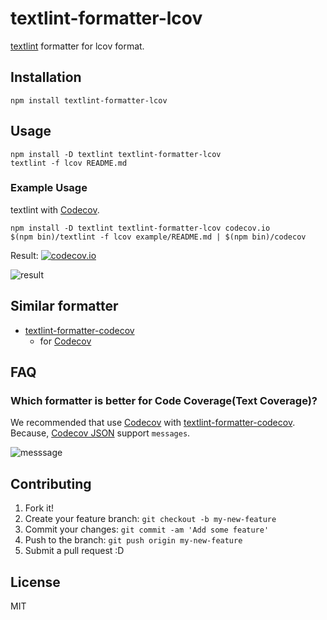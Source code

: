 # textlint-formatter-lcov

[textlint](https://github.com/textlint/textlint "textlint") formatter for lcov format.

## Installation

    npm install textlint-formatter-lcov

## Usage

    npm install -D textlint textlint-formatter-lcov
    textlint -f lcov README.md

### Example Usage

textlint with [Codecov](https://codecov.io/ "Codecov - Code Coverage").

    npm install -D textlint textlint-formatter-lcov codecov.io
    $(npm bin)/textlint -f lcov example/README.md | $(npm bin)/codecov
    
Result: [![codecov.io](https://codecov.io/github/azu/textlint-formatter-lcov/coverage.svg?branch=master)](https://codecov.io/github/azu/textlint-formatter-lcov?branch=master)

![result](https://monosnap.com/file/1Nd1VvZIAySOr8i2SDYD954cid0r30.png)

## Similar formatter

- [textlint-formatter-codecov](https://github.com/azu/textlint-formatter-codecov "textlint-formatter-codecov")
    - for [Codecov](https://codecov.io/ "Codecov - Code Coverage")

## FAQ

### Which formatter is better for Code Coverage(Text Coverage)?

We recommended that use [Codecov](https://codecov.io/ "Codecov - Code Coverage") with [textlint-formatter-codecov](https://github.com/azu/textlint-formatter-codecov "textlint-formatter-codecov").
Because, [Codecov JSON](https://gist.github.com/codecov-io/96e1addb96856a9034c2 "Codecov JSON") support `messages`.

![messsage](https://monosnap.com/file/bthUiT82JwLp7VU8tJcYWNaMCQuXTN.png)

## Contributing

1. Fork it!
2. Create your feature branch: `git checkout -b my-new-feature`
3. Commit your changes: `git commit -am 'Add some feature'`
4. Push to the branch: `git push origin my-new-feature`
5. Submit a pull request :D

## License

MIT